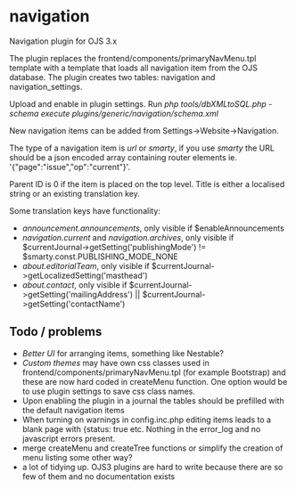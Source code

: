 # navigation
Navigation plugin for OJS 3.x

The plugin replaces the frontend/components/primaryNavMenu.tpl template with a template that loads all navigation item from the OJS database. The plugin creates two tables: navigation and navigation_settings.

Upload and enable in plugin settings. 
Run *php tools/dbXMLtoSQL.php -schema execute plugins/generic/navigation/schema.xml*

New navigation items can be added from Settings->Website->Navigation.

The type of a navigation item is *url* or *smarty*, if you use *smarty* the URL should be a json encoded array containing router elements ie. '{"page":"issue","op":"current"}'.

Parent ID is 0 if the item is placed on the top level. Title is either a localised string or an existing translation key. 

Some translation keys have functionality:
- *announcement.announcements*, only visible if $enableAnnouncements
- *navigation.current* and *navigation.archives*, only visible if $currentJournal->getSetting('publishingMode') != $smarty.const.PUBLISHING_MODE_NONE
- *about.editorialTeam*, only visible if $currentJournal->getLocalizedSetting('masthead')
- *about.contact*, only visible if $currentJournal->getSetting('mailingAddress') || $currentJournal->getSetting('contactName')

## Todo / problems

- *Better UI* for arranging items, something like Nestable?
- *Custom themes* may have own css classes used in frontend/components/primaryNavMenu.tpl (for example Bootstrap) and these are now hard coded in createMenu function. One option would be to use plugin settings to save css class names.
- Upon enabling the plugin in a journal the tables should be prefilled with the default navigation items 
- When turning on warnings in config.inc.php editing items leads to a blank page with {status: true etc. Nothing in the error_log and no javascript errors present.
- merge createMenu and createTree functions or simplify the creation of menu listing some other way?
- a lot of tidying up. OJS3 plugins are hard to write because there are so few of them and no documentation exists
